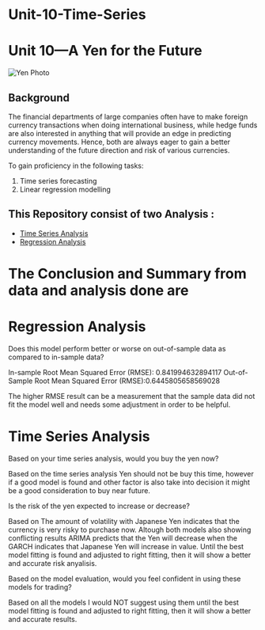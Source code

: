 # Unit-10-Time-Series
# Unit 10—A Yen for the Future

![Yen Photo](Images/unit-10-readme-photo.png)

## Background

The financial departments of large companies often have to make foreign currency transactions when doing international business, while hedge funds are also interested in anything that will provide an edge in predicting currency movements. Hence, both are always eager to gain a better understanding of the future direction and risk of various currencies. 

To gain proficiency in the following tasks:


1. Time series forecasting
2. Linear regression modelling

## This Repository consist of two Analysis :

* [Time Series Analysis](https://github.com/joannemannuella/Time-Series/blob/main/Analysis/time_series_analysis.ipynb)
* [Regression Analysis](https://github.com/joannemannuella/Time-Series/blob/main/Analysis/regression_analysis.ipynb)

# The Conclusion and Summary from data and analysis done are 

# **Regression Analysis**

Does this model perform better or worse on out-of-sample data as compared to in-sample data?

In-sample Root Mean Squared Error (RMSE): 0.841994632894117 Out-of-Sample Root Mean Squared Error (RMSE):0.6445805658569028

The higher RMSE result can be a measurement that the sample data did not fit the model well and needs some adjustment in order to be helpful.


# **Time Series Analysis**

Based on your time series analysis, would you buy the yen now?

Based on the time series analysis Yen should not be buy this time, however if a good model is found and other factor is also take into decision it might be a good consideration to buy near future.


Is the risk of the yen expected to increase or decrease?
    
  
Based on The amount of volatility with Japanese Yen indicates that the currency is very risky to purchase now. Altough both models also showing conflicting results ARIMA predicts that the Yen will decrease when the GARCH indicates that Japanese Yen will increase in value. Until the best model fitting is found and adjusted to right fitting, then it will show a better and accurate risk anyalisis.


Based on the model evaluation, would you feel confident in using these models for trading?


Based on all the models I would NOT suggest using them until the best model fitting is found and adjusted to right fitting, then it will show a better and accurate results.


